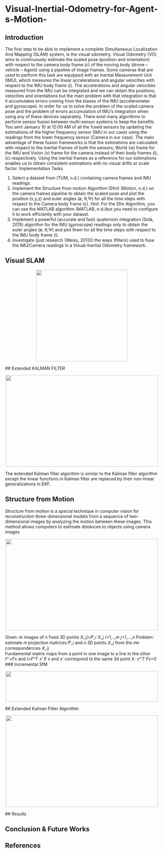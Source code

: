 # Visual-Inertial-Odometry-for-Agent-s-Motion-
## Introduction

The first step to be able to implement a complete Simultaneous Localization And Mapping
(SLAM) system, is the visual odometry. Visual Odometry (VO) aims to continuously estimate
the scaled pose (position and orientation) with respect to the camera body frame (c) of the
moving body (drone – vehicle – Agent) using a pipeline of image frames. Some cameras that
are used to perform this task are equipped with an Inertial Measurement Unit (IMU), which
measures the linear accelerations and angular velocities with respect to the IMU body frame (i).
The accelerations and angular velocities measured from the IMU can be integrated and we can
obtain the positions, velocities and orientations but the main problem with that integration is
that it accumulates errors coming from the biases of the IMU (accelerometer and gyroscope).
In order for us to solve the problem of the scaled camera pose and the problem of errors
accumulation of IMU’s integration when using any of these devices separately. There exist
many algorithms to perform sensor fusion between multi-sensor systems to keep the benefits
You sent January 10 at 12:00 AM
of all the fused sensors by updating the estimations of the higher frequency sensor (IMU in our
case) using the readings from the lower frequency sensor (Camera in our case).
The main advantage of these fusion frameworks is that the estimations are calculated with
respect to the inertial frames of both the sensors; World (w) frame for the IMU and Vision (v)
frame for the camera instead of their body frames (i), (c) respectively. Using the inertial frames
as a reference for our estimations enables us to obtain consistent estimations with no visual
drifts or scale factor.
Implementation Tasks
1. Select a dataset from (TUM, n.d.) containing camera frames and IMU readings.
2. Implement the Structure from motion Algorithm (Sfm) (Motion, n.d.) on the camera frames
pipeline to obtain the scaled pose and plot the position (x,y,z) and euler angles (ø, θ,Ψ) for all
the time steps with respect to the Camera body frame (c).
Hint: For the Sfm Algorithm, you can use the MATLAB algorithm (MATLAB, n.d.)but you need
to configure it to work efficiently with your dataset.
3. Implement a powerful (accurate and fast) quaternion integration (Solà, 2015) algorithm for
the IMU (gyroscope) readings only to obtain the euler angles (ø, θ,Ψ) and plot them for all the
time steps with respect to the IMU body frame (i).
4. Investigate (just research (Weiss, 2013)) the ways (filters) used to fuse the IMU/Camera
readings in a Visual-Inertial Odometry framework.

## Visual SLAM

<p align="center">
  <img width="300" height="300" src="https://user-images.githubusercontent.com/47057759/105985611-f74abd80-609b-11eb-8ebb-63ddc0f83bba.png">
</p>
## Extended KALMAN FILTER
<p align="center">
  <img width="500" height="300" src="https://user-images.githubusercontent.com/47057759/105985300-94592680-609b-11eb-8f37-dfc648e11d0b.png">
</p>
The extended Kalman filter algorithm is similar to the Kalman filter algorithm except the linear functions in Kalman filter are replaced by their non-linear generalizations in EKF.

## Structure from Motion
Structure from motion is a special technique in computer vision for reconstruction
three-dimensional models from a sequence of two-dimensional images by analyzing the
motion between these images. This method allows computers to estimate distances to
objects using camera images

<p align="center">
  <img width="500" height="300" src="https://user-images.githubusercontent.com/47057759/105987535-b1dbbf80-609e-11eb-94a1-043289d6e0d6.png">
</p>
Given: m images of n fixed 3D points
𝑋_𝑖𝑗=𝑃_𝑖 𝑋_𝑗       𝑖=1,..,𝑚   𝑗=1,…,𝑛
Problem: estimate 𝑚  projection matrices 𝑃_𝑖 and 𝑛 3D points 𝑋_𝑗 from the 𝑚𝑛 correspondences 𝑋_𝑖𝑗 <br>
Fundamental matrix maps from a point in one image to a line in the other 𝐼^′=𝐹𝑥 and 𝐼=𝐹^𝑇 𝑥′
If x and x’ correspond to the same 3d point X:  𝑥^′𝑇 𝐹𝑥=0
### Incremental SfM

<p align="center">
  <img width="500" height="100" src="https://user-images.githubusercontent.com/47057759/105987774-0b43ee80-609f-11eb-94a6-1c4487ed53d4.png">
</p>
## Extended Kalman Filter Algorithm

<p align="center">
  <img width="500" height="300" src="https://user-images.githubusercontent.com/47057759/105988072-6ece1c00-609f-11eb-901d-7f568ed5222c.png">
</p>
## Results

## Conclusion & Future Works

## References
